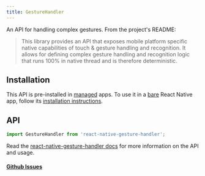 ```yaml
---
title: GestureHandler
---
```


An API for handling complex gestures. From the project's README:

> This library provides an API that exposes mobile platform specific native capabilities of touch & gesture handling and recognition. It allows for defining complex gesture handling and recognition logic that runs 100% in native thread and is therefore deterministic.

## Installation

This API is pre-installed in [managed](../../introduction/managed-vs-bare/#managed-workflow) apps. To use it in a [bare](../../introduction/managed-vs-bare/#bare-workflow) React Native app, follow its [installation instructions](https://kmagiera.github.io/react-native-gesture-handler/docs/getting-started.html).

## API

```js
import GestureHandler from 'react-native-gesture-handler';
```

Read the [react-native-gesture-handler docs](https://kmagiera.github.io/react-native-gesture-handler) for more information on the API and usage.

#### [Github Issues](https://github.com/expo/expo/labels/GestureHandler)
